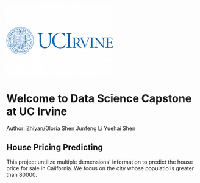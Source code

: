 <img src="Image/uc-irvine.png" width = '280'>

# Welcome to Data Science Capstone at UC Irvine

Author:
Zhiyan/Gloria Shen
Junfeng Li
Yuehai Shen

## House Pricing Predicting 

This project untilize multiple demensions' information to predict the house price for sale in California. We focus on the city whose populatio is greater than 80000.
